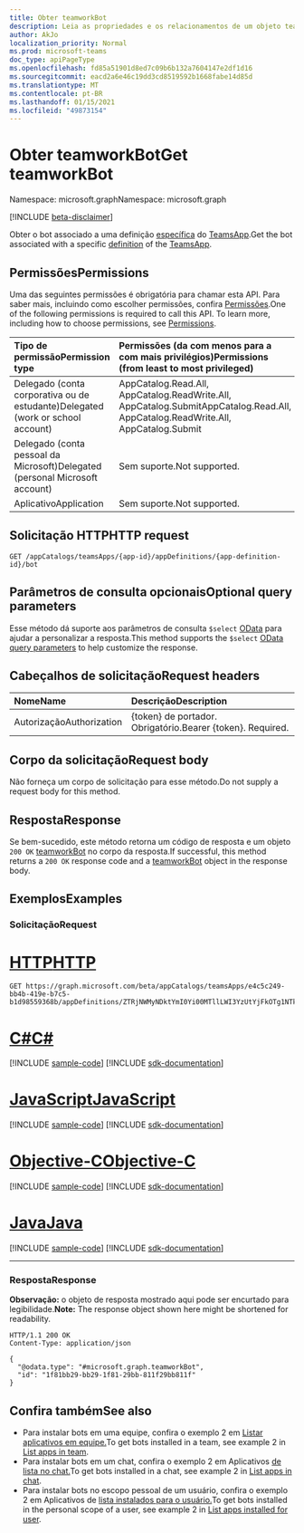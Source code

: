 ```yaml
---
title: Obter teamworkBot
description: Leia as propriedades e os relacionamentos de um objeto teamworkBot.
author: AkJo
localization_priority: Normal
ms.prod: microsoft-teams
doc_type: apiPageType
ms.openlocfilehash: fd85a51901d8ed7c09b6b132a7604147e2df1d16
ms.sourcegitcommit: eacd2a6e46c19dd3cd8519592b1668fabe14d85d
ms.translationtype: MT
ms.contentlocale: pt-BR
ms.lasthandoff: 01/15/2021
ms.locfileid: "49873154"
---
```

# <a name="get-teamworkbot"></a><span data-ttu-id="104e3-103">Obter teamworkBot</span><span class="sxs-lookup"><span data-stu-id="104e3-103">Get teamworkBot</span></span>

<span data-ttu-id="104e3-104">Namespace: microsoft.graph</span><span class="sxs-lookup"><span data-stu-id="104e3-104">Namespace: microsoft.graph</span></span>

[!INCLUDE [beta-disclaimer](../../includes/beta-disclaimer.md)]

<span data-ttu-id="104e3-105">Obter o bot associado a uma definição [específica](../resources/teamsappdefinition.md) do  [TeamsApp](../resources/teamsapp.md).</span><span class="sxs-lookup"><span data-stu-id="104e3-105">Get the bot associated with a specific [definition](../resources/teamsappdefinition.md) of the  [TeamsApp](../resources/teamsapp.md).</span></span>

## <a name="permissions"></a><span data-ttu-id="104e3-106">Permissões</span><span class="sxs-lookup"><span data-stu-id="104e3-106">Permissions</span></span>
<span data-ttu-id="104e3-p101">Uma das seguintes permissões é obrigatória para chamar esta API. Para saber mais, incluindo como escolher permissões, confira [Permissões](/graph/permissions-reference).</span><span class="sxs-lookup"><span data-stu-id="104e3-p101">One of the following permissions is required to call this API. To learn more, including how to choose permissions, see [Permissions](/graph/permissions-reference).</span></span>

|<span data-ttu-id="104e3-109">Tipo de permissão</span><span class="sxs-lookup"><span data-stu-id="104e3-109">Permission type</span></span>|<span data-ttu-id="104e3-110">Permissões (da com menos para a com mais privilégios)</span><span class="sxs-lookup"><span data-stu-id="104e3-110">Permissions (from least to most privileged)</span></span>|
|:---|:---|
|<span data-ttu-id="104e3-111">Delegado (conta corporativa ou de estudante)</span><span class="sxs-lookup"><span data-stu-id="104e3-111">Delegated (work or school account)</span></span>| <span data-ttu-id="104e3-112">AppCatalog.Read.All, AppCatalog.ReadWrite.All, AppCatalog.Submit</span><span class="sxs-lookup"><span data-stu-id="104e3-112">AppCatalog.Read.All, AppCatalog.ReadWrite.All, AppCatalog.Submit</span></span> |
|<span data-ttu-id="104e3-113">Delegado (conta pessoal da Microsoft)</span><span class="sxs-lookup"><span data-stu-id="104e3-113">Delegated (personal Microsoft account)</span></span>| <span data-ttu-id="104e3-114">Sem suporte.</span><span class="sxs-lookup"><span data-stu-id="104e3-114">Not supported.</span></span> |
|<span data-ttu-id="104e3-115">Aplicativo</span><span class="sxs-lookup"><span data-stu-id="104e3-115">Application</span></span>| <span data-ttu-id="104e3-116">Sem suporte.</span><span class="sxs-lookup"><span data-stu-id="104e3-116">Not supported.</span></span>|

## <a name="http-request"></a><span data-ttu-id="104e3-117">Solicitação HTTP</span><span class="sxs-lookup"><span data-stu-id="104e3-117">HTTP request</span></span>

<!-- {
  "blockType": "ignored"
}
-->
``` http
GET /appCatalogs/teamsApps/{app-id}/appDefinitions/{app-definition-id}/bot
```

## <a name="optional-query-parameters"></a><span data-ttu-id="104e3-118">Parâmetros de consulta opcionais</span><span class="sxs-lookup"><span data-stu-id="104e3-118">Optional query parameters</span></span>
<span data-ttu-id="104e3-119">Esse método dá suporte aos parâmetros de consulta `$select` [OData](/graph/query-parameter) para ajudar a personalizar a resposta.</span><span class="sxs-lookup"><span data-stu-id="104e3-119">This method supports the `$select` [OData query parameters](/graph/query-parameter) to help customize the response.</span></span>

## <a name="request-headers"></a><span data-ttu-id="104e3-120">Cabeçalhos de solicitação</span><span class="sxs-lookup"><span data-stu-id="104e3-120">Request headers</span></span>
|<span data-ttu-id="104e3-121">Nome</span><span class="sxs-lookup"><span data-stu-id="104e3-121">Name</span></span>|<span data-ttu-id="104e3-122">Descrição</span><span class="sxs-lookup"><span data-stu-id="104e3-122">Description</span></span>|
|:---|:---|
|<span data-ttu-id="104e3-123">Autorização</span><span class="sxs-lookup"><span data-stu-id="104e3-123">Authorization</span></span>|<span data-ttu-id="104e3-p102">{token} de portador. Obrigatório.</span><span class="sxs-lookup"><span data-stu-id="104e3-p102">Bearer {token}. Required.</span></span>|

## <a name="request-body"></a><span data-ttu-id="104e3-126">Corpo da solicitação</span><span class="sxs-lookup"><span data-stu-id="104e3-126">Request body</span></span>
<span data-ttu-id="104e3-127">Não forneça um corpo de solicitação para esse método.</span><span class="sxs-lookup"><span data-stu-id="104e3-127">Do not supply a request body for this method.</span></span>

## <a name="response"></a><span data-ttu-id="104e3-128">Resposta</span><span class="sxs-lookup"><span data-stu-id="104e3-128">Response</span></span>

<span data-ttu-id="104e3-129">Se bem-sucedido, este método retorna um código de resposta e um objeto `200 OK` [teamworkBot](../resources/teamworkbot.md) no corpo da resposta.</span><span class="sxs-lookup"><span data-stu-id="104e3-129">If successful, this method returns a `200 OK` response code and a [teamworkBot](../resources/teamworkbot.md) object in the response body.</span></span>

## <a name="examples"></a><span data-ttu-id="104e3-130">Exemplos</span><span class="sxs-lookup"><span data-stu-id="104e3-130">Examples</span></span>

### <a name="request"></a><span data-ttu-id="104e3-131">Solicitação</span><span class="sxs-lookup"><span data-stu-id="104e3-131">Request</span></span>

# <a name="http"></a>[<span data-ttu-id="104e3-132">HTTP</span><span class="sxs-lookup"><span data-stu-id="104e3-132">HTTP</span></span>](#tab/http)
<!-- {
  "blockType": "request",
  "name": "get_teamworkbot"
}
-->
``` http
GET https://graph.microsoft.com/beta/appCatalogs/teamsApps/e4c5c249-bb4b-419e-b7c5-b1d98559368b/appDefinitions/ZTRjNWMyNDktYmI0Yi00MTllLWI3YzUtYjFkOTg1NTkzNjhiIyMyLjAuMSMjUHVibGlzaGVk/bot
```
# <a name="c"></a>[<span data-ttu-id="104e3-133">C#</span><span class="sxs-lookup"><span data-stu-id="104e3-133">C#</span></span>](#tab/csharp)
[!INCLUDE [sample-code](../includes/snippets/csharp/get-teamworkbot-csharp-snippets.md)]
[!INCLUDE [sdk-documentation](../includes/snippets/snippets-sdk-documentation-link.md)]

# <a name="javascript"></a>[<span data-ttu-id="104e3-134">JavaScript</span><span class="sxs-lookup"><span data-stu-id="104e3-134">JavaScript</span></span>](#tab/javascript)
[!INCLUDE [sample-code](../includes/snippets/javascript/get-teamworkbot-javascript-snippets.md)]
[!INCLUDE [sdk-documentation](../includes/snippets/snippets-sdk-documentation-link.md)]

# <a name="objective-c"></a>[<span data-ttu-id="104e3-135">Objective-C</span><span class="sxs-lookup"><span data-stu-id="104e3-135">Objective-C</span></span>](#tab/objc)
[!INCLUDE [sample-code](../includes/snippets/objc/get-teamworkbot-objc-snippets.md)]
[!INCLUDE [sdk-documentation](../includes/snippets/snippets-sdk-documentation-link.md)]

# <a name="java"></a>[<span data-ttu-id="104e3-136">Java</span><span class="sxs-lookup"><span data-stu-id="104e3-136">Java</span></span>](#tab/java)
[!INCLUDE [sample-code](../includes/snippets/java/get-teamworkbot-java-snippets.md)]
[!INCLUDE [sdk-documentation](../includes/snippets/snippets-sdk-documentation-link.md)]

---



### <a name="response"></a><span data-ttu-id="104e3-137">Resposta</span><span class="sxs-lookup"><span data-stu-id="104e3-137">Response</span></span>
<span data-ttu-id="104e3-138">**Observação:** o objeto de resposta mostrado aqui pode ser encurtado para legibilidade.</span><span class="sxs-lookup"><span data-stu-id="104e3-138">**Note:** The response object shown here might be shortened for readability.</span></span>
<!-- {
  "blockType": "response",
  "truncated": true,
  "@odata.type": "microsoft.graph.teamworkBot"
}
-->
``` http
HTTP/1.1 200 OK
Content-Type: application/json

{
  "@odata.type": "#microsoft.graph.teamworkBot",
  "id": "1f81bb29-bb29-1f81-29bb-811f29bb811f"
}
```
## <a name="see-also"></a><span data-ttu-id="104e3-139">Confira também</span><span class="sxs-lookup"><span data-stu-id="104e3-139">See also</span></span>

- <span data-ttu-id="104e3-140">Para instalar bots em uma equipe, confira o exemplo 2 em [Listar aplicativos em equipe.](team-list-installedapps.md)</span><span class="sxs-lookup"><span data-stu-id="104e3-140">To get bots installed in a team, see example 2 in [List apps in team](team-list-installedapps.md).</span></span>
- <span data-ttu-id="104e3-141">Para instalar bots em um chat, confira o exemplo 2 em Aplicativos [de lista no chat.](chat-list-installedapps.md)</span><span class="sxs-lookup"><span data-stu-id="104e3-141">To get bots installed in a chat, see example 2 in [List apps in chat](chat-list-installedapps.md).</span></span>
- <span data-ttu-id="104e3-142">Para instalar bots no escopo pessoal de um usuário, confira o exemplo 2 em Aplicativos de [lista instalados para o usuário.](userteamwork-list-installedapps.md)</span><span class="sxs-lookup"><span data-stu-id="104e3-142">To get bots installed in the personal scope of a user, see example 2 in [List apps installed for user](userteamwork-list-installedapps.md).</span></span>


